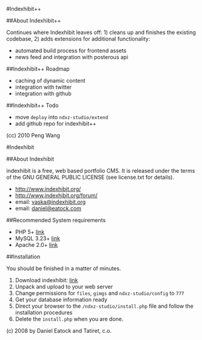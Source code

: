 #Indexhibit++

##About Indexhibit++

Continues where Indexhibit leaves off: 1) cleans up and finishes the existing codebase, 2) adds extensions for additional functionality:

*   automated build process for frontend assets
*   news feed and integration with posterous api


##Indexhibit++ Roadmap

*   caching of dynamic content
*   integration with twitter 
*   integration with github


##Indexhibit++ Todo

*   move `deploy` into `ndxz-studio/extend`
*   add github repo for indexhibit++

(cc) 2010 Peng Wang



#Indexhibit

##About Indexhibit

indexhibit is a free, web based portfolio CMS.
It is released under the terms of the GNU GENERAL PUBLIC LICENSE 
(see license.txt for details).

*   http://www.indexhibit.org/
*   http://www.indexhibit.org/forum/
*   email: vaska@indexhibit.org
*   email: daniel@eatock.com


##Recommended System requirements

*   PHP 5+ [link](http://www.php.net)
*   MySQL 3.23+ [link](http://www.mysql.com/)
*   Apache 2.0+ [link](http://www.apache.org/)


##Installation

You should be finished in a matter of minutes.

1.  Download indexhibit: [link](http://www.indexhibit.org/download/)
2.  Unpack and upload to your web server
3.  Change permissions for `files`, `gimgs` and `ndxz-studio/config` to `777`
4.  Get your database information ready
5.  Direct your browser to the `/ndxz-studio/install.php` file and follow the installation procedures
6.  Delete the `install.php` when you are done.

(c) 2008 by Daniel Eatock and Tatiret, c.o.


